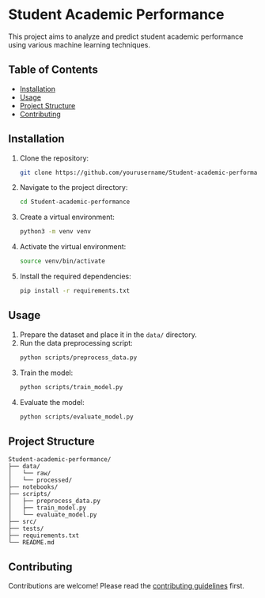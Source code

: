 # Student Academic Performance

This project aims to analyze and predict student academic performance using various machine learning techniques.

## Table of Contents
- [Installation](#installation)
- [Usage](#usage)
- [Project Structure](#project-structure)
- [Contributing](#contributing)


## Installation

1. Clone the repository:
    ```bash
    git clone https://github.com/yourusername/Student-academic-performance.git
    ```
2. Navigate to the project directory:
    ```bash
    cd Student-academic-performance
    ```
3. Create a virtual environment:
    ```bash
    python3 -m venv venv
    ```
4. Activate the virtual environment:
    ```bash
    source venv/bin/activate
    ```
5. Install the required dependencies:
    ```bash
    pip install -r requirements.txt
    ```

## Usage

1. Prepare the dataset and place it in the `data/` directory.
2. Run the data preprocessing script:
    ```bash
    python scripts/preprocess_data.py
    ```
3. Train the model:
    ```bash
    python scripts/train_model.py
    ```
4. Evaluate the model:
    ```bash
    python scripts/evaluate_model.py
    ```

## Project Structure

```
Student-academic-performance/
├── data/
│   └── raw/
│   └── processed/
├── notebooks/
├── scripts/
│   ├── preprocess_data.py
│   ├── train_model.py
│   └── evaluate_model.py
├── src/
├── tests/
├── requirements.txt
└── README.md
```

## Contributing

Contributions are welcome! Please read the [contributing guidelines](CONTRIBUTING.md) first.

